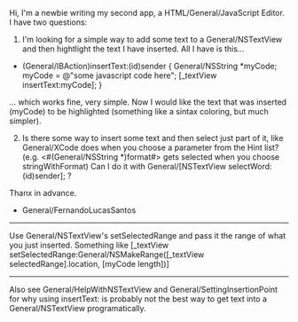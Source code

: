 Hi, I'm a newbie writing my second app, a HTML/General/JavaScript Editor.
I have two questions:

1) I'm looking for a simple way to add some text to a General/NSTextView and then hightlight the text I have inserted.
All I have is this...

    
- (General/IBAction)insertText:(id)sender
{
    General/NSString *myCode;
    myCode = @"some javascript code here";
    [_textView insertText:myCode];
}


... which works fine, very simple. Now I would like the text that was inserted (myCode) to be highlighted (something like a sintax coloring, but much simpler).

2) Is there some way to insert some text and then select just part of it, like General/XCode does when you choose a parameter from the Hint list? (e.g. <#(General/NSString *)format#> gets selected when you choose stringWithFormat) Can I do it with General/[NSTextView selectWord:(id)sender]; ?

Thanx in advance.

- General/FernandoLucasSantos


----

Use General/NSTextView's setSelectedRange and pass it the range of what you just inserted. Something like     [_textView setSelectedRange:General/NSMakeRange([_textView selectedRange].location, [myCode length])]

----

Also see General/HelpWithNSTextView and General/SettingInsertionPoint for why using     insertText: is probably not the best way to get text into a General/NSTextView programatically.